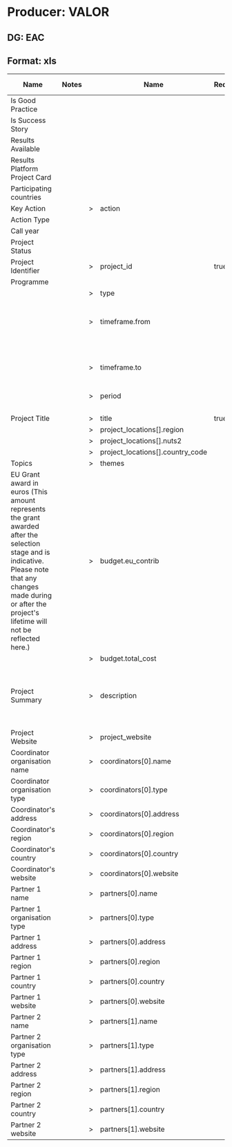 # Producer: VALOR

## DG: EAC

## Format: xls

| Name                                                                                                                                                                                                                 | Notes |     | Name                             | Required | Notes | ()  | Default value | Additional logic                                      | Input                                                                                                                                                                                                                                                                                                                                                           | Output                                                                                                                                                                                                                                                                                                                                                          |
| -------------------------------------------------------------------------------------------------------------------------------------------------------------------------------------------------------------------- | ----- | --- | -------------------------------- | -------- | ----- | --- | ------------- | ----------------------------------------------------- | --------------------------------------------------------------------------------------------------------------------------------------------------------------------------------------------------------------------------------------------------------------------------------------------------------------------------------------------------------------- | --------------------------------------------------------------------------------------------------------------------------------------------------------------------------------------------------------------------------------------------------------------------------------------------------------------------------------------------------------------- |
| Is Good Practice                                                                                                                                                                                                     |       |     |                                  |          |       |     |               |                                                       |                                                                                                                                                                                                                                                                                                                                                                 |                                                                                                                                                                                                                                                                                                                                                                 |
| Is Success Story                                                                                                                                                                                                     |       |     |                                  |          |       |     |               |                                                       |                                                                                                                                                                                                                                                                                                                                                                 |                                                                                                                                                                                                                                                                                                                                                                 |
| Results Available                                                                                                                                                                                                    |       |     |                                  |          |       |     |               |                                                       |                                                                                                                                                                                                                                                                                                                                                                 |                                                                                                                                                                                                                                                                                                                                                                 |
| Results Platform Project Card                                                                                                                                                                                        |       |     |                                  |          |       |     |               |                                                       |                                                                                                                                                                                                                                                                                                                                                                 |                                                                                                                                                                                                                                                                                                                                                                 |
| Participating countries                                                                                                                                                                                              |       |     |                                  |          |       |     |               |                                                       |                                                                                                                                                                                                                                                                                                                                                                 |                                                                                                                                                                                                                                                                                                                                                                 |
| Key Action                                                                                                                                                                                                           |       | >   | action                           |          |       |     |               |                                                       | 'Learning Mobility of Individuals'                                                                                                                                                                                                                                                                                                                              | 'Learning Mobility of Individuals'                                                                                                                                                                                                                                                                                                                              |
| Action Type                                                                                                                                                                                                          |       |     |                                  |          |       |     |               |                                                       | 'School education staff mobility'                                                                                                                                                                                                                                                                                                                               |                                                                                                                                                                                                                                                                                                                                                                 |
| Call year                                                                                                                                                                                                            |       |     |                                  |          |       |     |               |                                                       | 2014                                                                                                                                                                                                                                                                                                                                                            |                                                                                                                                                                                                                                                                                                                                                                 |
| Project Status                                                                                                                                                                                                       |       |     |                                  |          |       |     |               |                                                       | 'finalized'                                                                                                                                                                                                                                                                                                                                                     |                                                                                                                                                                                                                                                                                                                                                                 |
| Project Identifier                                                                                                                                                                                                   |       | >   | project_id                       | true     |       | ()  |               | =                                                     | '2014-1-DE03-KA101-000430'                                                                                                                                                                                                                                                                                                                                      | '2014-1-DE03-KA101-000430'                                                                                                                                                                                                                                                                                                                                      |
| Programme                                                                                                                                                                                                            |       |     |                                  |          |       | ()  |               |                                                       | 'Erasmus+'                                                                                                                                                                                                                                                                                                                                                      |                                                                                                                                                                                                                                                                                                                                                                 |
|                                                                                                                                                                                                                      |       | >   | type                             |          |       | ()  |               | split                                                 | 'Standard'                                                                                                                                                                                                                                                                                                                                                      | ['standard']                                                                                                                                                                                                                                                                                                                                                    |
|                                                                                                                                                                                                                      |       | >   | timeframe.from                   |          |       | ()  |               | Formats date from DD/MM/YYYY to ISO 8601 date format. | '05/01/2018'                                                                                                                                                                                                                                                                                                                                                    | '2018-01-04T23:00:00.000Z'                                                                                                                                                                                                                                                                                                                                      |
|                                                                                                                                                                                                                      |       | >   | timeframe.to                     |          |       | ()  |               | Formats date from DD/MM/YYYY to ISO 8601 date format. | '05/01/2018'                                                                                                                                                                                                                                                                                                                                                    | '2018-01-04T23:00:00.000Z'                                                                                                                                                                                                                                                                                                                                      |
|                                                                                                                                                                                                                      |       | >   | period                           |          |       | ()  |               | =                                                     | '2000-2006'                                                                                                                                                                                                                                                                                                                                                     | '2000-2006'                                                                                                                                                                                                                                                                                                                                                     |
|                                                                                                                                                                                                                      |       |     |                                  |          |       | ()  |               |                                                       |                                                                                                                                                                                                                                                                                                                                                                 |                                                                                                                                                                                                                                                                                                                                                                 |
| Project Title                                                                                                                                                                                                        |       | >   | title                            | true     |       | ()  |               | =                                                     | 'On the tracks of Hercules'                                                                                                                                                                                                                                                                                                                                     | 'On the tracks of Hercules'                                                                                                                                                                                                                                                                                                                                     |
|                                                                                                                                                                                                                      |       | >   | project_locations[].region       |          |       | ()  |               | =                                                     | 'GREECE'                                                                                                                                                                                                                                                                                                                                                        | 'GREECE'                                                                                                                                                                                                                                                                                                                                                        |
|                                                                                                                                                                                                                      |       | >   | project_locations[].nuts2        |          |       | ()  |               | =                                                     | 'EL30'                                                                                                                                                                                                                                                                                                                                                          | 'EL30'                                                                                                                                                                                                                                                                                                                                                          |
|                                                                                                                                                                                                                      |       | >   | project_locations[].country_code |          |       | ()  |               | =                                                     | 'EL'                                                                                                                                                                                                                                                                                                                                                            | 'EL'                                                                                                                                                                                                                                                                                                                                                            |
| Topics                                                                                                                                                                                                               |       | >   | themes                           |          |       | ()  |               | split                                                 | 'Agriculture; energy '                                                                                                                                                                                                                                                                                                                                          | ['agriculture','energy']                                                                                                                                                                                                                                                                                                                                        |
| EU Grant award in euros (This amount represents the grant awarded after the selection stage and is indicative. Please note that any changes made during or after the project's lifetime will not be reflected here.) |       | >   | budget.eu_contrib                |          |       | ()  |               | replace                                               | 'EUR 1 500 000'                                                                                                                                                                                                                                                                                                                                                 | '1500000'                                                                                                                                                                                                                                                                                                                                                       |
|                                                                                                                                                                                                                      |       | >   | budget.total_cost                |          |       | ()  |               | replace                                               | 'EUR 1 500 000'                                                                                                                                                                                                                                                                                                                                                 | '1500000'                                                                                                                                                                                                                                                                                                                                                       |
| Project Summary                                                                                                                                                                                                      |       | >   | description                      |          |       | ()  |               | =                                                     | 'The colour of the sky never had much effect on the irksome rail trip between Greece's two principal cities of Athens and Thessaloniki: passengers had to wait for hours since there was only one set of tracks for trains travelling in both directions. Now all this has changed thanks to a huge programme carried out with the help of the European Union.' | ''The colour of the sky never had much effect on the irksome rail trip between Greece's two principal cities of Athens and Thessaloniki: passengers had to wait for hours since there was only one set of tracks for trains travelling in both directions. Now all this has changed thanks to a huge programme carried out with the help of the European Union. |
| Project Website                                                                                                                                                                                                      |       | >   | project_website                  |          |       | ()  |               | =                                                     | 'http://ec.europa.eu/regional_policy/en/projects/greece/on-the-tracks-of-hercules'                                                                                                                                                                                                                                                                              | 'http://ec.europa.eu/regional_policy/en/projects/greece/on-the-tracks-of-hercules'                                                                                                                                                                                                                                                                              |
| Coordinator organisation name                                                                                                                                                                                        |       | >   | coordinators[0].name             |          |       | ()  |               | =                                                     | 'Hercules'                                                                                                                                                                                                                                                                                                                                                      | 'Hercules'                                                                                                                                                                                                                                                                                                                                                      |
| Coordinator organisation type                                                                                                                                                                                        |       | >   | coordinators[0].type             |          |       | ()  |               | =                                                     | 'Other'                                                                                                                                                                                                                                                                                                                                                         | 'Other'                                                                                                                                                                                                                                                                                                                                                         |
| Coordinator's address                                                                                                                                                                                                |       | >   | coordinators[0].address          |          |       | ()  |               | =                                                     | '12 Rue Guillaume. J. Kroll'                                                                                                                                                                                                                                                                                                                                    | '12 Rue Guillaume. J. Kroll'                                                                                                                                                                                                                                                                                                                                    |
| Coordinator's region                                                                                                                                                                                                 |       | >   | coordinators[0].region           |          |       | ()  |               | =                                                     | 'Luxembourg'                                                                                                                                                                                                                                                                                                                                                    | 'Luxembourg'                                                                                                                                                                                                                                                                                                                                                    |
| Coordinator's country                                                                                                                                                                                                |       | >   | coordinators[0].country          |          |       | ()  |               | =                                                     | 'FR'                                                                                                                                                                                                                                                                                                                                                            | 'FR'                                                                                                                                                                                                                                                                                                                                                            |
| Coordinator's website                                                                                                                                                                                                |       | >   | coordinators[0].website          |          |       | ()  |               | =                                                     | 'https://www.partner1.com'                                                                                                                                                                                                                                                                                                                                      | 'https://www.partner1.com'                                                                                                                                                                                                                                                                                                                                      |
| Partner 1 name                                                                                                                                                                                                       |       | >   | partners[0].name                 |          |       | ()  |               | =                                                     | 'Hercules'                                                                                                                                                                                                                                                                                                                                                      | 'Hercules'                                                                                                                                                                                                                                                                                                                                                      |
| Partner 1 organisation type                                                                                                                                                                                          |       | >   | partners[0].type                 |          |       | ()  |               | =                                                     | 'Other'                                                                                                                                                                                                                                                                                                                                                         | 'Other'                                                                                                                                                                                                                                                                                                                                                         |
| Partner 1 address                                                                                                                                                                                                    |       | >   | partners[0].address              |          |       | ()  |               | =                                                     | '12 Rue Guillaume. J. Kroll'                                                                                                                                                                                                                                                                                                                                    | '12 Rue Guillaume. J. Kroll'                                                                                                                                                                                                                                                                                                                                    |
| Partner 1 region                                                                                                                                                                                                     |       | >   | partners[0].region               |          |       | ()  |               | =                                                     | 'Luxembourg'                                                                                                                                                                                                                                                                                                                                                    | 'Luxembourg'                                                                                                                                                                                                                                                                                                                                                    |
| Partner 1 country                                                                                                                                                                                                    |       | >   | partners[0].country              |          |       | ()  |               | =                                                     | 'FR'                                                                                                                                                                                                                                                                                                                                                            | 'FR'                                                                                                                                                                                                                                                                                                                                                            |
| Partner 1 website                                                                                                                                                                                                    |       | >   | partners[0].website              |          |       | ()  |               | =                                                     | 'https://www.partner1.com'                                                                                                                                                                                                                                                                                                                                      | 'https://www.partner1.com'                                                                                                                                                                                                                                                                                                                                      |
| Partner 2 name                                                                                                                                                                                                       |       | >   | partners[1].name                 |          |       | ()  |               | =                                                     | 'Hercules'                                                                                                                                                                                                                                                                                                                                                      | 'Hercules'                                                                                                                                                                                                                                                                                                                                                      |
| Partner 2 organisation type                                                                                                                                                                                          |       | >   | partners[1].type                 |          |       | ()  |               | =                                                     | 'Other'                                                                                                                                                                                                                                                                                                                                                         | 'Other'                                                                                                                                                                                                                                                                                                                                                         |
| Partner 2 address                                                                                                                                                                                                    |       | >   | partners[1].address              |          |       | ()  |               | =                                                     | '12 Rue Guillaume. J. Kroll'                                                                                                                                                                                                                                                                                                                                    | '12 Rue Guillaume. J. Kroll'                                                                                                                                                                                                                                                                                                                                    |
| Partner 2 region                                                                                                                                                                                                     |       | >   | partners[1].region               |          |       | ()  |               | =                                                     | 'Luxembourg'                                                                                                                                                                                                                                                                                                                                                    | 'Luxembourg'                                                                                                                                                                                                                                                                                                                                                    |
| Partner 2 country                                                                                                                                                                                                    |       | >   | partners[1].country              |          |       | ()  |               | =                                                     | 'FR'                                                                                                                                                                                                                                                                                                                                                            | 'FR'                                                                                                                                                                                                                                                                                                                                                            |
| Partner 2 website                                                                                                                                                                                                    |       | >   | partners[1].website              |          |       | ()  |               | =                                                     | 'https://www.partner1.com'                                                                                                                                                                                                                                                                                                                                      | 'https://www.partner1.com'                                                                                                                                                                                                                                                                                                                                      |
